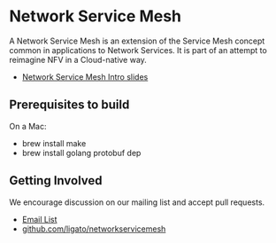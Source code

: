# Network Service Mesh

A Network Service Mesh is an extension of the Service Mesh concept common in applications to Network Services.  It is part of an attempt to reimagine NFV in a Cloud-native way.

- [Network Service Mesh Intro slides](https://docs.google.com/presentation/d/1C3r91ev0tWnFFUjiV4W84Hp965YGR1D9lChZo73Jwq0/edit#slide=id.g375263091c_1_0)

## Prerequisites to build

On a Mac:

- brew install make
- brew install golang protobuf dep

## Getting Involved

We encourage discussion on our mailing list and accept pull requests.

* [Email List](https://groups.google.com/forum/#!forum/networkservicemesh)
* [github.com/ligato/networkservicemesh](https://github.com/ligato/networkservicemesh)
